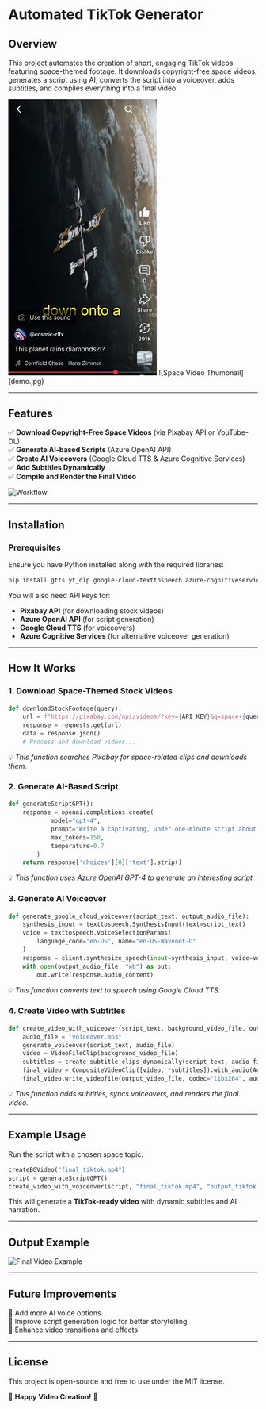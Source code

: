 # Automated TikTok Generator

## Overview
This project automates the creation of short, engaging TikTok videos featuring space-themed footage. It downloads copyright-free space videos, generates a script using AI, converts the script into a voiceover, adds subtitles, and compiles everything into a final video.

<img src="demo.jpg" width="300">
![Space Video Thumbnail](demo.jpg)

---

## Features
✅ **Download Copyright-Free Space Videos** (via Pixabay API or YouTube-DL)  
✅ **Generate AI-based Scripts** (Azure OpenAI API)  
✅ **Create AI Voiceovers** (Google Cloud TTS & Azure Cognitive Services)  
✅ **Add Subtitles Dynamically**  
✅ **Compile and Render the Final Video**  

![Workflow](https://via.placeholder.com/800x400.png?text=Workflow+Diagram)

---

## Installation

### Prerequisites
Ensure you have Python installed along with the required libraries:
```sh
pip install gtts yt_dlp google-cloud-texttospeech azure-cognitiveservices-speech openai moviepy requests
```

You will also need API keys for:
- **Pixabay API** (for downloading stock videos)
- **Azure OpenAI API** (for script generation)
- **Google Cloud TTS** (for voiceovers)
- **Azure Cognitive Services** (for alternative voiceover generation)

---

## How It Works
### **1. Download Space-Themed Stock Videos**
```python
def downloadStockFootage(query):
    url = f"https://pixabay.com/api/videos/?key={API_KEY}&q=space+{query}&per_page=14"
    response = requests.get(url)
    data = response.json()
    # Process and download videos...
```
💡 *This function searches Pixabay for space-related clips and downloads them.*

### **2. Generate AI-Based Script**
```python
def generateScriptGPT():
    response = openai.completions.create(
            model="gpt-4",
            prompt="Write a captivating, under-one-minute script about space.",
            max_tokens=150,
            temperature=0.7
        )
    return response['choices'][0]['text'].strip()
```
💡 *This function uses Azure OpenAI GPT-4 to generate an interesting script.*

### **3. Generate AI Voiceover**
```python
def generate_google_cloud_voiceover(script_text, output_audio_file):
    synthesis_input = texttospeech.SynthesisInput(text=script_text)
    voice = texttospeech.VoiceSelectionParams(
        language_code="en-US", name="en-US-Wavenet-D"
    )
    response = client.synthesize_speech(input=synthesis_input, voice=voice, audio_config=audio_config)
    with open(output_audio_file, "wb") as out:
        out.write(response.audio_content)
```
💡 *This function converts text to speech using Google Cloud TTS.*

### **4. Create Video with Subtitles**
```python
def create_video_with_voiceover(script_text, background_video_file, output_video_file):
    audio_file = "voiceover.mp3"
    generate_voiceover(script_text, audio_file)
    video = VideoFileClip(background_video_file)
    subtitles = create_subtitle_clips_dynamically(script_text, audio_file, video.size)
    final_video = CompositeVideoClip([video, *subtitles]).with_audio(AudioFileClip(audio_file))
    final_video.write_videofile(output_video_file, codec="libx264", audio_codec="aac")
```
💡 *This function adds subtitles, syncs voiceovers, and renders the final video.*

---

## Example Usage
Run the script with a chosen space topic:
```python
createBGVideo("final_tiktok.mp4")
script = generateScriptGPT()
create_video_with_voiceover(script, "final_tiktok.mp4", "output_tiktok.mp4")
```
This will generate a **TikTok-ready video** with dynamic subtitles and AI narration.

---

## Output Example
![Final Video Example](https://via.placeholder.com/800x400.png?text=Final+Video+Preview)

---

## Future Improvements
🔹 Add more AI voice options  
🔹 Improve script generation logic for better storytelling  
🔹 Enhance video transitions and effects  

---

## License
This project is open-source and free to use under the MIT license.

🚀 **Happy Video Creation!** 🚀

